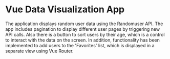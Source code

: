 
# Vue Data Visualization App

The application displays random user data using the Randomuser API. The app includes pagination to display different user pages by triggering new API calls. Also there is a button to sort users by their age, which is a control to interact with the data on the screen. In addition, functionality has been implemented to add users to the 'Favorites' list, which is displayed in a separate view using Vue Router.

